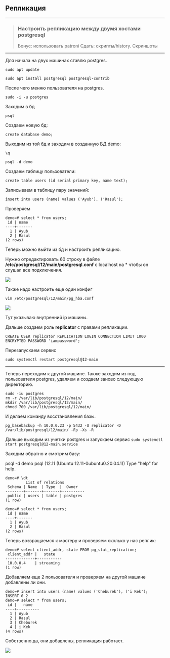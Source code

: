 ## Репликация

---
> ### Настроить репликацию между двумя хостами postgresql
> Бонус: использовать patroni
> Сдать: скрипты/history. Скриншоты
---

Для начала на двух машинах ставлю postgres.

`sudo apt update`

`sudo apt install postgresql postgresql-contrib`

После чего меняю пользователя на postgres.

`sudo -i -u postgres`

Заходим в бд

`psql`

Создаем новую бд:

`create database demo;`

Выходим из той бд и заходим в созданную БД demo:

`\q`

`psql -d demo`

Создаем таблицу пользователи:

`create table users (id serial primary key, name text);`

Записываем в таблицу пару значений:

`insert into users (name) values ('Ayub'), ('Rasul');`

Проверяем 

```
demo=# select * from users;
 id | name
----+-------
  1 | Ayub
  2 | Rasul
(2 rows)
```

Теперь можно выйти из бд и настроить репликацию.

Нужно отредактировать 60 строку в файле **/etc/postgresql/12/main/postgresql.conf** c localhost на * чтобы он слушал все подключения.

![](https://i.imgur.com/t3Kwcmm.png)

Также надо настроить еще один конфиг

`vim /etc/postgresql/12/main/pg_hba.conf`

![](https://i.imgur.com/aGxNWln.png) 

Тут указываю внутренний ip машины.

Дальше создаем роль **replicator** с правами репликации.

`CREATE USER replicator REPLICATION LOGIN CONNECTION LIMIT 1000 ENCRYPTED PASSWORD 'iampassword';`

Перезапускаем сервис

`sudo systemctl restart postgresql@12-main`


---

Теперь переходим к другой машине. Также заходим из под пользователя postgres, удаляем и создаем заново следующую директорию.

```
sudo -iu postgres
rm -r /var/lib/postgresql/12/main/
mkdir /var/lib/postgresql/12/main/
chmod 700 /var/lib/postgresql/12/main/
```

И делаем команду восстановления базы.

`pg_basebackup -h 10.0.0.23 -p 5432 -U replicator -D /var/lib/postgresql/12/main/ -Fp -Xs -R`

Дальше выходим из учетки postgres и запускаем сервис
`sudo systemctl start postgresql@12-main.service`

Заходим обратно и смотрим базу:

psql -d demo
psql (12.11 (Ubuntu 12.11-0ubuntu0.20.04.1))
Type "help" for help.

```
demo=# \dt
         List of relations
 Schema | Name  | Type  |  Owner
--------+-------+-------+----------
 public | users | table | postgres
(1 row)

demo=# select * from users;
 id | name
----+-------
  1 | Ayub
  2 | Rasul
(2 rows)
```

Теперь возвращаемся к мастеру и проверяем сколько у нас реплик:

```
demo=# select client_addr, state FROM pg_stat_replication;
 client_addr |   state
-------------+-----------
 10.0.0.4    | streaming
(1 row)
```
Добавляем  еще 2 пользователя и проверяем на другой машине добавлены ли они.

```
demo=# insert into users (name) values ('Cheburek'), ('i Kek');
INSERT 0 2
demo=# select * from users;
 id |   name
----+----------
  1 | Ayub
  2 | Rasul
  3 | Cheburek
  4 | i Kek
(4 rows)
```
Собственно да, они добавлены, репликация работает.

![](https://i.imgur.com/ZLnwfDH.png)
